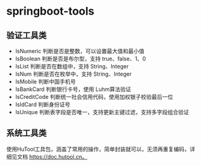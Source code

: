 # springboot-tools


## 验证工具类

* IsNumeric 判断是否是整数，可以设置最大值和最小值
* IsBoolean 判断是否是布尔型，支持 true、false、1、0
* IsList 判断是否在数组中，支持 String、Integer
* IsNum 判断是否在枚举中，支持 String、Integer
* IsMobile 判断中国手机号
* IsBankCard 判断银行卡号，使用 Luhm算法验证
* IsCreditCode 判断统一社会信用代码，使用加权银子校验最后一位
* IsIdCard 判断身份证号
* IsUnique 判断表字段是否唯一，支持更新主键过滤，支持多字段组合验证

## 系统工具类

使用HuTool工具包，涵盖了常用的操作，简单封装就可以，无须再重复编码，详细见文档 https://doc.hutool.cn。
